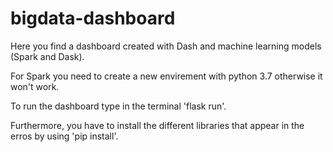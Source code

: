 # bigdata-dashboard
Here you find a dashboard created with Dash and machine learning models (Spark and Dask).

For Spark you need to create a new envirement with python 3.7 otherwise it won't work.

To run the dashboard type in the terminal 'flask run'.

Furthermore, you have to install the different libraries that appear in the erros by using 'pip install'.
